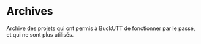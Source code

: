 # Archives

Archive des projets qui ont permis à BuckUTT de fonctionner par le passé, et qui ne sont plus utilisés.
